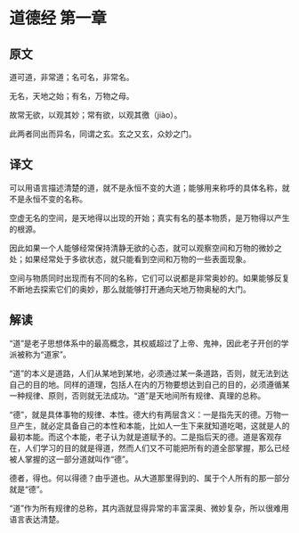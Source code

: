 # 道德经 第一章

## 原文

道可道，非常道；名可名，非常名。

无名，天地之始；有名，万物之母。

故常无欲，以观其妙；常有欲，以观其徼（jiào）。

此两者同出而异名，同谓之玄。玄之又玄，众妙之门。

## 译文

可以用语言描述清楚的道，就不是永恒不变的大道；能够用来称呼的具体名称，就不是永恒不变的名称。

空虚无名的空间，是天地得以出现的开始；真实有名的基本物质，是万物得以产生的根源。

因此如果一个人能够经常保持清静无欲的心态，就可以观察空间和万物的微妙之处；如果经常处于多欲状态，就只能看到空间和万物的一些表面现象。

空间与物质同时出现而有不同的名称，它们可以说都是非常奥妙的。如果能够反复不断地去探索它们的奥妙，那么就能够打开通向天地万物奥秘的大门。

## 解读

“道”是老子思想体系中的最高概念，其权威超过了上帝、鬼神，因此老子开创的学派被称为“道家”。

“道”的本义是道路，人们从某地到某地，必须通过某一条道路，否则，就无法到达自己的目的地。同样的道理，包括人在内的万物要想达到自己的目的，必须遵循某一种规律、原则，否则就无法成功。“道”是天地间所有规律、真理的总称。

“德”，就是具体事物的规律、本性。德大约有两层含义：一是指先天的德。万物一旦产生，就必定具备自己的本性和本能，比如人一生下来就知道吃喝，这就是人的最初本能。而这个本能，老子认为就是道赋予的。二是指后天的德。道是客观存在，人们学习的目的就是得道，然而人们又不可能把所有的道全部掌握，那么已经被人掌握的这一部分道就叫作“德”。

德者，得也。何以得德？由乎道也。从大道那里得到的、属于个人所有的那一部分就是“德”。

“道”作为所有规律的总称，其内涵就显得异常的丰富深奥、微妙复杂，所以很难用语言表达清楚。